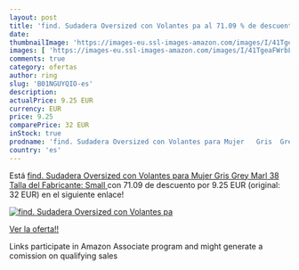 ```yaml
---
layout: post
title: 'find. Sudadera Oversized con Volantes pa al 71.09 % de descuento'
date: 
thumbnailImage: 'https://images-eu.ssl-images-amazon.com/images/I/41TgeaFWrbL._SL200_.jpg'
images: [ 'https://images-eu.ssl-images-amazon.com/images/I/41TgeaFWrbL._SL200_.jpg' ]
comments: true
category: ofertas
author: ring
slug: 'B01NGUYQIO-es'
description:
actualPrice: 9.25 EUR
currency: EUR
price: 9.25
comparePrice: 32 EUR
inStock: true
prodname: 'find. Sudadera Oversized con Volantes para Mujer   Gris  Grey Marl   38  Talla del Fabricante: Small '
country: 'es'
---
```


Está [find. Sudadera Oversized con Volantes para Mujer   Gris  Grey Marl   38  Talla del Fabricante: Small ](https://www.amazon.es/dp/B01NGUYQIO/?tag=tolees-21) con 71.09 de descuento por 9.25 EUR (original: 32 EUR) en el siguiente enlace!

[![find. Sudadera Oversized con Volantes pa](https://images-eu.ssl-images-amazon.com/images/I/41TgeaFWrbL._SL200_.jpg)](https://www.amazon.es/dp/B01NGUYQIO/?tag=tolees-21)

[Ver la oferta!!](https://www.amazon.es/dp/B01NGUYQIO/?tag=tolees-21)

Links participate in Amazon Associate program and might generate a comission on qualifying sales


